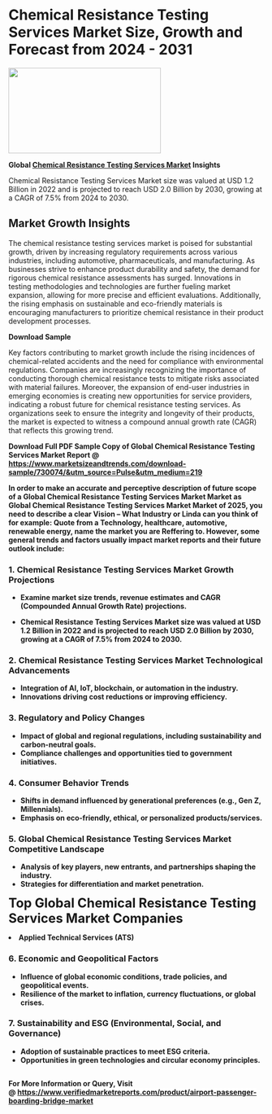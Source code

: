 <H1>Chemical Resistance Testing Services Market Size, Growth and Forecast from 2024 - 2031</H1><img class="aligncenter size-medium wp-image-584254" src="https://thirdeyenews.in/wp-content/uploads/2024/09/Global-Market-Research-300x168.jpeg" alt="" width="300" height="168" /><p><strong>Global&nbsp;<a href="https://www.marketsizeandtrends.com/download-sample/730074/&amp;utm_source=Pulse&amp;utm_medium=219">Chemical Resistance Testing Services Market</a> Insights</strong></p><p>Chemical Resistance Testing Services Market size was valued at USD 1.2 Billion in 2022 and is projected to reach USD 2.0 Billion by 2030, growing at a CAGR of 7.5% from 2024 to 2030.</p><p><h2>Market Growth Insights</h2> <p>The chemical resistance testing services market is poised for substantial growth, driven by increasing regulatory requirements across various industries, including automotive, pharmaceuticals, and manufacturing. As businesses strive to enhance product durability and safety, the demand for rigorous chemical resistance assessments has surged. Innovations in testing methodologies and technologies are further fueling market expansion, allowing for more precise and efficient evaluations. Additionally, the rising emphasis on sustainable and eco-friendly materials is encouraging manufacturers to prioritize chemical resistance in their product development processes.</p> <p><strong>Download Sample</strong></p> <p>Key factors contributing to market growth include the rising incidences of chemical-related accidents and the need for compliance with environmental regulations. Companies are increasingly recognizing the importance of conducting thorough chemical resistance tests to mitigate risks associated with material failures. Moreover, the expansion of end-user industries in emerging economies is creating new opportunities for service providers, indicating a robust future for chemical resistance testing services. As organizations seek to ensure the integrity and longevity of their products, the market is expected to witness a compound annual growth rate (CAGR) that reflects this growing trend.</p> <p><strong></p><p><span class=""><strong>Download Full PDF Sample Copy of Global Chemical Resistance Testing Services Market Report</strong> @ <a href="https://www.marketsizeandtrends.com/download-sample/730074/&amp;utm_source=Pulse&amp;utm_medium=219" target="_blank">https://www.marketsizeandtrends.com/download-sample/730074/&amp;utm_source=Pulse&amp;utm_medium=219</a></span></p><p>In order to make an accurate and perceptive description of future scope of a Global&nbsp;Chemical Resistance Testing Services Market Market as Global&nbsp;Chemical Resistance Testing Services Market Market of 2025, you need to describe a clear Vision &ndash; What Industry or Linda can you think of for example: Quote from a Technology, healthcare, automotive, renewable energy, name the market you are Reffering to. However, some general trends and factors usually impact market reports and their future outlook include:</p><h3>1.&nbsp;<strong>Chemical Resistance Testing Services Market Growth Projections</strong></h3><ul><li>Examine market size trends, revenue estimates and CAGR (Compounded Annual Growth Rate) projections.</li><li><p>Chemical Resistance Testing Services Market size was valued at USD 1.2 Billion in 2022 and is projected to reach USD 2.0 Billion by 2030, growing at a CAGR of 7.5% from 2024 to 2030.</p></li></ul><h3>2.&nbsp;<strong>Chemical Resistance Testing Services Market Technological Advancements</strong></h3><ul><li>Integration of AI, IoT, blockchain, or automation in the industry.</li><li>Innovations driving cost reductions or improving efficiency.</li></ul><h3>3.&nbsp;<strong>Regulatory and Policy Changes</strong></h3><ul><li>Impact of global and regional regulations, including sustainability and carbon-neutral goals.</li><li>Compliance challenges and opportunities tied to government initiatives.</li></ul><h3>4.&nbsp;<strong>Consumer Behavior Trends</strong></h3><ul><li>Shifts in demand influenced by generational preferences (e.g., Gen Z, Millennials).</li><li>Emphasis on eco-friendly, ethical, or personalized products/services.</li></ul><h3>5.&nbsp;<strong>Global Chemical Resistance Testing Services Market Competitive Landscape</strong></h3><ul><li>Analysis of key players, new entrants, and partnerships shaping the industry.</li><li>Strategies for differentiation and market penetration.</li></ul><p data-pm-slice="1 1 []"><span style="color: inherit; font-family: inherit; font-size: 25px;">Top Global Chemical Resistance Testing Services Market Companies</span></p><div class="" data-test-id=""><p><li>Applied Technical Services (ATS)</li></p></div><h3>6.&nbsp;<strong>Economic and Geopolitical Factors</strong></h3><ul><li>Influence of global economic conditions, trade policies, and geopolitical events.</li><li>Resilience of the market to inflation, currency fluctuations, or global crises.</li></ul><h3>7.&nbsp;<strong>Sustainability and ESG (Environmental, Social, and Governance)</strong></h3><ul><li>Adoption of sustainable practices to meet ESG criteria.</li><li>Opportunities in green technologies and circular economy principles.</li></ul><h2><strong style="font-size: 14px;">For More Information or Query, Visit @&nbsp;</strong><a style="background-color: #ffffff; font-size: 14px;" href="https://www.marketsizeandtrends.com/report/chemical-resistance-testing-services-market/" target="_blank">https://www.verifiedmarketreports.com/product/airport-passenger-boarding-bridge-market</a></h2>
